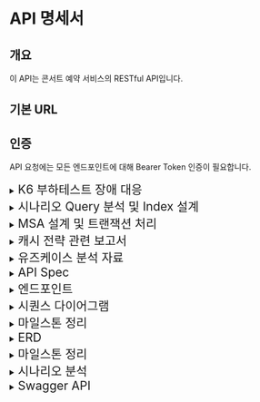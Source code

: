 # API 명세서

## 개요

이 API는 콘서트 예약 서비스의 RESTful API입니다.

## 기본 URL

<!-- `https://api.example.com/v1` -->

## 인증

API 요청에는 모든 엔드포인트에 대해 Bearer Token 인증이 필요합니다.

<details>
  <summary><span style="font-size: 1.5em;">K6 부하테스트 장애 대응</span></summary>

# 부하 테스트 결과 및 개선 계획

## 개요

이 문서는 `ticatch` 프로젝트의 주요 기능에 대한 부하 테스트 결과를 정리한 것입니다. 이번 테스트는 콘서트 조회, 유저 생성, 충전 금액 조회, 예약 상태 조회 등의 API 성능을 평가하기 위해 진행되었습니다. 테스트의 목표는 50명의 가상 사용자가 2분 동안 지속적으로 요청을 보냈을 때 시스템이 어떻게 동작하는지를 확인하는 것입니다.

### 테스트 환경

- **사용 도구:** K6 (버전 0.53.0)
- **최대 가상 사용자(VUs):** 50명
- **테스트 기간:** 2분
- **테스트 시나리오:**
  - 콘서트 조회
  - 유저 생성
  - 충전 금액 조회
  - 예약 상태 조회

## 테스트 결과 요약

### 성공한 요청:

- **콘서트 조회:** 686건 성공 (status 200)
- **충전 금액 조회:** 686건 성공 (status 200)
- **예약 상태 조회:** 686건 성공 (status 200)

### 실패한 요청:

- **유저 생성:** 686건 실패 (status 201 미반환)

### 전체 성능 지표:

- **성공률:** 75.00% (2058건 성공, 686건 실패)
- **데이터 전송량:** 송신 345 kB, 수신 7.3 MB
- **평균 응답 시간:** 990.45 µs
- **최대 응답 시간:** 7.18 ms
- **HTTP 요청 실패율:** 25.00%

## 문제 분석

### 1. 유저 생성 실패:
- **데이터 유효성 문제:** 유저 생성에 필요한 필드가 누락되었거나, 잘못된 데이터 형식이 포함되었을 가능성이 있습니다.
- **중복된 데이터 문제:** 테스트 중 동일한 유저 ID나 이메일이 중복되어 생성 오류가 발생했을 수 있습니다.
- **서버 측 문제:** 서버에서 유저 생성 요청을 처리하는 동안 내부 오류가 발생했거나, 201 상태 코드 대신 다른 상태 코드가 반환되었을 가능성이 있습니다.

### 2. 요청 처리 속도:
- 전체적으로 응답 시간이 빠르며, 대부분의 요청이 1ms 이내에 처리되었습니다. 그러나 유저 생성의 실패로 인해 전체 테스트의 성공률이 75%로 떨어졌습니다.

## 개선안

### 1. 유저 생성 요청 문제 해결:
- **중복 방지:** 유저 생성 시 고유한 ID 및 이메일을 생성하는 로직을 개선하여 중복이 발생하지 않도록 합니다.
- **서버 로그 분석:** 서버 로그를 확인하여 유저 생성 요청이 왜 실패했는지 구체적인 원인을 파악합니다.
- **응답 처리 개선:** K6 스크립트에서 유저 생성 요청이 실패할 경우 해당 응답 내용을 기록하도록 추가하여 문제를 보다 쉽게 추적할 수 있습니다.

### 2. 서버 최적화 및 캐싱:
- **캐싱 도입:** 자주 조회되는 데이터에 대해 캐싱을 적용하여 서버의 부하를 줄입니다.
- **비동기 처리:** 유저 생성과 같은 I/O 작업을 비동기로 처리하여 서버 응답 시간을 줄일 수 있습니다.

### 3. 추가 테스트:
- **스테이징 환경에서의 재테스트:** 개선 후 스테이징 환경에서 다시 부하 테스트를 진행하여 문제 해결 여부를 확인합니다.
- **다양한 시나리오 테스트:** 다양한 사용자 시나리오와 부하 상황에서 성능을 평가하기 위해 추가적인 테스트를 수행합니다.

## 대응 방안

### 1. 문제 발생 시 대응 방안:
- **모니터링 강화:** 부하 테스트 중 발생한 문제를 실시간으로 모니터링하고, 문제가 발생한 경우 즉시 알림을 받을 수 있는 시스템을 구축합니다.
- **페일오버 전략:** 서버가 과부하 상태에 도달했을 경우, 자동으로 백업 서버로 전환하거나, 일정한 트래픽을 분산 처리할 수 있도록 페일오버 전략을 마련합니다.
- **비상 대응 계획:** 테스트 중 발생할 수 있는 다양한 장애 상황에 대한 비상 대응 계획을 수립합니다.

### 2. 장기적 개선 방안:
- **지속적인 성능 최적화:** 주기적으로 부하 테스트를 수행하여 서버 성능을 최적화하고, 성능 문제를 사전에 예방합니다.
- **서버 인프라 확장:** 트래픽 증가에 대비해 서버 인프라를 확장할 계획을 수립합니다. 필요한 경우 클라우드 서비스의 오토스케일링 기능을 활용할 수 있습니다.

## 결론

이번 부하 테스트에서 유저 생성 API의 실패로 인해 전체 성공률이 75%로 떨어졌습니다. 해당 문제를 해결하기 위해 서버 로그를 분석하고, 유저 생성 로직을 개선할 필요가 있습니다. 이와 함께 캐싱, 비동기 처리 등을 통한 서버 최적화 작업도 고려할 수 있습니다. 이러한 개선 작업 후 추가적인 부하 테스트를 수행하여 성능을 재평가하고, 문제가 해결되었는지 확인해야 합니다.

**향후 계획:**
- 유저 생성 API 문제 해결 후 재테스트 수행
- 성능 최적화를 위한 추가 작업 및 테스트
- 테스트 자동화를 통한 지속적인 모니터링 체계 구축
</details>

<details>
  <summary><span style="font-size: 1.5em;">시나리오 Query 분석 및 Index 설계</span></summary>
  
  ![ticatch_조회_데이터.png](src/asset/ticatch_조회_데이터.png)

#### 각 테이블 별 데이터 raw 수

- 콘서트 : 100k
- 콘서트 상세정보 : 500k
- 콘서트 좌석정보 : 약 19m

#### 인덱스 설정 전 실행시간

- 전체 콘서트 조회
  - 1차 : ConcertFindTime: 2:59.348 (m:ss.mmm)
  - 2차 : ConcertFindTime: 3:04.563 (m:ss.mmm)

#### 인덱스 작업 범주 고민

1. 조회 조건 파악

   ```
     .select([
       'CD.concertIdx',
       'CD.concertOpenedDate',
       'CD.concertClosedDate',
       'CD.concertMaxCapacity',
       'CD.concertApplyCapacity',
     ])
     .where('CD.concertIdx IN (:...idx)', { idx: batchIds })
     .andWhere('CD.concertOpenedDate >= :date', { date: today })
     .getMany();
   ```

   - idx 와 열린 시간

2. 실행계획 분석
   ![ticatch_조회_실행계획.png](src/asset/ticatch_조회_실행계획.png)

   - index Scan...?
   - 그럼 인덱스를 거는 의미가 있나?

3. index 설정

   - 1차 인덱스 생성
     ```
       CREATE INDEX idx_concert_options ON ConcertOptions(concertIdx, concertOpenedDate);
     ```
     및 기존 인덱스 비활성화
     ```
       ALTER INDEX PK_421c23368f8f09694d4fc858a9d ON Concert DISABLE;
     ```

#### 인덱스 설정 후 실행시간

- 전체 콘서트 조회 : ConcertFindTime: 3:02.229 (m:ss.mmm)

#### 결과

- 이미 걸려있는 PK 인덱스로 인해 추가 인덱스는 불필요해보인다.

</details>

<details>
  <summary><span style="font-size: 1.5em;">MSA 설계 및 트랜잭션 처리</span></summary>
  
#### MSA 설계

##### 1. 기존 모듈들을 MSA로 설계한다면.

- 유저 모듈
- 대기열 모듈
- 예약 모듈
- 결제모듈
- 콘서트 모듈

##### 2. 각 모듈 별 트랜잭션이 물려있는 부분을 확인

- 결제 모듈 + 유저(금액) + 대기열
- 콘서트(인원) + 예약

##### 3. CQRS Event 로 해당 트랜잭션에 Command 와 Handler 적용

- 결제 관련 로직이 외부 API랑 통신한다고 가정
- Event 관련 작업을 진행
- 미비한 Payment 로직 추가 작업

</details>

<details>
  <summary><span style="font-size: 1.5em;">캐시 전략 관련 보고서</span></summary>

### 캐시 전략 분석

#### 1. 캐싱이란 \*nest.js 공식문서 발췌

    - 캐싱은 앱의 성능을 향상시킬 수 있는 훌륭하면서도 간단한 테크닉 입니다.
    - 캐싱은 고성능 데이터 액세스를 제공하는 임시 데이터 저장소 역할을 합니다.

#### 2. 캐싱의 필요성

    (1) DB I/O 를 줄인다.
    (2) 응답시간을 단축시킨다.
      - 현재 API 중 가장 DB I/O가 빈번하게 일어날 것 같은 API -> 콘서트 조회 API

#### 3. 콘서트 조회 API

    - API 조회 되는 시점에서 Cache 생성
    - 콘서트 및 상세내용이 수정 되는 시점에서 Cache 폭파
    - API 조회 시 Cache 확인, Cache가 존재하지 않는 경우 신규 Cache 보여주기

#### 개발된 API 중 콘서트 조회 API만 선택한 이유

    1. 고려된 API는 총 3가지
      1) 콘서트 조회
      2) 유저 데이터 조회
        - 현업에서 유저 정보의 경우 userName이나 세션 ID같은 부분을 암호화로 FE에 제공하는 것으로 이해
      3) 대기열
        - 대기열을 redis로 변경했기 때문에 캐싱을 하는 것은 의미 없는 짓이라고 생각함.

</details>

<details>
  <summary><span style="font-size: 1.5em;">유즈케이스 분석 자료</span></summary>

### 유즈케이스 분석

- 유저 대기열 토큰 발급

  - 문제 : 다수의 유저가 동시에 대기열 토큰을 요청할 경우, 동일한 대기 순서가 부여되거나 데이터 충돌이 발생할 수 있습니다.
  - 해결 : 대기열의 경우 분산환경, 데이터 일관성, 성능 유지를 위해 Redis의 Simple lock를 고려했습니다.
  - 추가 : Redis 서버 에러를 고려해야 한다는 생각도 하는중입니다.

- 좌석 예약 요청

  - 문제 : 동일한 좌석에 대해 다수의 유저가 동시에 예약 요청을 할 경우, 두 명 이상의 유저에게 동일한 좌석이 임시 예약 상태로 제공될 수 있습니다.
  - 해결 : 충돌 빈도가 토큰 발급 보다 상대적으로 낮다고 생각, 낙관락 + 재시도를 통해 최적화를 진행하는 것 고려했습니다.

- 결제 API
  - 문제 : 동일한 좌석에 대해 다수의 유저가 결제 요청을 할 경우, 두 명 이상의 유저에게 동일한 좌석이 결제 완료 상태로 배정될 수 있습니다.
  - 해결 : 결제의 경우 데이터 일관성을 보장 하기 위해 비관락을 고려했습니다.

</details>

<details>
  <summary><span style="font-size: 1.5em;">API Spec</span></summary>

### 유저 토큰 발급 API

- 로그인
- 로그아웃
- 유저 조회
- 유저 전체 조회
<!-- - 토큰 발급 -->

### 예약 가능 날짜 / 좌석 API

- 콘서트 조회
- 콘서트 등록
- 콘서트 삭제
- 예약 가능 날짜 조회
- 예약 가능 날짜 별 좌석 조회

### 좌석 예약 요청 API

- 예약 가능 날짜 별 좌석 예약
- 좌석 예약 취소 요청

### 잔액 충전 / 조회 API

- 잔액 조회
- 잔액 충전

### 결제 API

- 결제 요청
</details>

<details>
  <summary><span style="font-size: 1.5em;">엔드포인트</span></summary>

### 유저 토큰 발급 API

#### 로그인

##### EndPoint

- **URL**: `/login`
- **Method**: `POST`
- **Description**: 로그인 기능

##### Request

- **Headers**:
  - `Authorization`: `Bearer {token}`
  - `Content-Type`: `application/json`
- **Body**:
  ```json
  {
    "userId": "string",
    "password": "string"
  }
  ```

##### Response

- **Success(201)**:
  ```json
  {
    "userId": "string",
    "token": "jwt토큰"
  }
  ```
- **Error(400)**:
  ```json
  {
    "error": "400",
    "message": "Invalid input data"
  }
  ```

##### Error

- 400 : 잘못된 요청
- 401 : 인증 실패
- 403 : 접근 권한 없음
- 404 : 리소스 없음
- 500 : 서버 오류

#### 로그아웃

##### EndPoint

- **URL**: `/logout`
- **Method**: `POST`
- **Description**: 로그아웃 기능

##### Request

- **Headers**:
  - `Authorization`: `Bearer {token}`
  - `Content-Type`: `application/json`
- **Body**:
  ```json
  {
    "userId": "string"
  }
  ```

##### Response

- **Success(201)**:
  ```json
  {
    "token": null
  }
  ```

#### 유저 조회

##### EndPoint

- **URL**: `/getUserInfo`
- **Method**: `POST`
- **Description**: 특정 유저 조회

##### Request

- **Headers**:
  - `Authorization`: `Bearer {token}`
  - `Content-Type`: `application/json`
- **Body**:
  ```json
  {
    "userId": "string"
  }
  ```

##### Response

- **Success(201)**:
  ```json
  {
    "userId": "string",
    "userName": "string",
    "userEmail": "string",
    "token": "string"
  }
  ```
- **Error(404)**:
  ```json
  {
    "error": 404,
    "message": "Not found"
  }
  ```

#### 유저 전체 조회

##### EndPoint

- **URL**: `/getUserInfoAll`
- **Method**: `POST`
- **Description**: 전체 유저 조회

##### Request

- **Headers**:
  - `Authorization`: `Bearer {token}`
  - `Content-Type`: `application/json`
- **Body**:
  ```json
  {}
  ```

##### Response

- **Success(201)**:
  ```json
  [
    {
      "userId": "string",
      "userName": "string",
      "userEmail": "string",
      "token": "string"
    },
    {
      "userId": "string",
      "userName": "string",
      "userEmail": "string",
      "token": "string"
    },
    {
      "userId": "string",
      "userName": "string",
      "userEmail": "string",
      "token": "string"
    }
  ]
  ```
- **Error(404)**:
  ```json
  {
    "error": 404,
    "message": "Not found"
  }
  ```

<!-- #### 유저 토큰 발급

##### EndPoint

- **URL**: `/setToken`
- **Method**: `POST`
- **Description**: 토큰 발급

##### Request

- **Headers**:
  - `Authorization`: `Bearer {token}`
  - `Content-Type`: `application/json`
- **Body**:
  ```json
  {
    "userId": "string"
  }
  ```

##### Response

- **Success(201)**:
  ```json
  {
    "userId": "string",
    "token": "string"
  }
  ``` -->

### 예약 가능 날짜 / 좌석 API

#### 콘서트 조회

##### EndPoint

- **URL**: `/getConcert`
- **Method**: `POST`
- **Description**: 전체 콘서트를 조회

##### Request

- **Headers**:
  - `Authorization`: `Bearer {token}`
  - `Content-Type`: `application/json`
- **Body**:
  ```json
  {
    "concertName": "string"
  }
  ```

##### Response

- **Success(201)**:

  ```json
  [
    {
      "concertName" : "string",
      "concertOpenedDate" : "dateTime",
      "concertClosedDate" : "dateTime",
      "concertMaxCapacity" : number,
      "concertApplyCapacity" : number
    },
    {
      "concertName" : "string",
      "concertOpenedDate" : "dateTime",
      "concertClosedDate" : "dateTime",
      "concertMaxCapacity" : number,
      "concertApplyCapacity" : number
    }
  ]

  ```

- **Error(404)**:
  ```json
  {
    "error": "404",
    "message": "Not Found"
  }
  ```

#### 콘서트 등록

##### EndPoint

- **URL**: `/setConcert`
- **Method**: `POST`
- **Description**: 콘서트 등록

##### Request

- **Headers**:
  - `Authorization`: `Bearer {token}`
  - `Content-Type`: `application/json`
- **Body**:
  ```json
  {
    "concertName" : "string",
    "concertOpenedDate" : "dateTime",
    "concertClosedDate" : "dateTime",
    "concertMaxCapacity" : number
  }
  ```

##### Response

- **Success(201)**:

  ```json
  {
    "concertId": number,
    "concertName" : "string",
    "concertOpenedDate" : "dateTime",
    "concertClosedDate" : "dateTime",
    "concertMaxCapacity" : number,
    "concertApplyCapacity" : number
  }
  ```

#### 콘서트 삭제

##### EndPoint

- **URL**: `/delConcert`
- **Method**: `POST`
- **Description**: 콘서트 삭제

##### Request

- **Headers**:

  - `Authorization`: `Bearer {token}`
  - `Content-Type`: `application/json`

- **Body**:
  ```json
  {
    "concertName": "string",
    "concertOpenDate": "dateTime"
  }
  ```

##### Response

- **Success(201)**:

  ```json
  {
    "result" : boolean
  }
  ```

- **Error(404)**:
  ```json
  {
    "error": "404",
    "message": "Not Found"
  }
  ```

#### 예약 가능 날짜 조회

##### EndPoint

- **URL**: `/getConcertDate`
- **Method**: `POST`
- **Description**: 예약 가능 날짜 조회

##### Request

- **Headers**:

  - `Authorization`: `Bearer {token}`
  - `Content-Type`: `application/json`

- **Body**:
  ```json
  {
    "concertName": "string"
  }
  ```

##### Response

- **Success(201)**:

  ```json
  [
    {
      "concertName" : "string",
      "concertOpenedDate" : dateTime
    },
    {
      "concertName" : "string",
      "concertOpenedDate" : dateTime
    },
    {
      "concertName" : "string",
      "concertOpenedDate" : dateTime
    },
    {
      "concertName" : "string",
      "concertOpenedDate" : dateTime
    }
  ]
  ```

- **Error(404)**:
  ```json
  {
    "error": "404",
    "message": "Not Found"
  }
  ```

#### 예약 가능 날짜 별 좌석 조회

##### EndPoint

- **URL**: `/getConcertDateToCapacity`
- **Method**: `POST`
- **Description**: 예약 가능 날짜 별 좌석 조회

##### Request

- **Headers**:

  - `Authorization`: `Bearer {token}`
  - `Content-Type`: `application/json`

- **Body**:
  ```json
  {
    "concertName" : "string",
    "concertOpenedDate" : dateTime
  }
  ```

##### Response

- **Success(201)**:

  ```json
  [
    {
      "concertName" : "string",
      "concertOpenedDate" : dateTime,
      "concertSeatNumber" : [ number, number, number ]
    }
  ]
  ```

- **Error(404)**:
  ```json
  {
    "error": "404",
    "message": "Not Found"
  }
  ```

### 좌석 예약 요청 API

#### 예약 가능 날짜 별 좌석 예약

##### EndPoint

- **URL**: `/setConcertDateToCapacity`
- **Method**: `POST`
- **Description**: 예약 가능 날짜 별 좌석 예약

##### Request

- **Headers**:

  - `Authorization`: `Bearer {token}`
  - `Content-Type`: `application/json`

- **Body**:
  ```json
  {
    "concertname" : string,
    "concertOpenedDate" : dateTime,
    "concertSeatNumber" : number
  }
  ```

##### Response

- **Success(201)**:

  ```json
  {
    "result" : boolean
  }
  ```

- **Error(404)**:
  ```json
  {
    "error": "404",
    "message": "Not Found"
  }
  ```

#### 좌석 예약 취소 요청

##### EndPoint

- **URL**: `/delConcertDateToCapacity`
- **Method**: `POST`
- **Description**: 좌석 예약 취소 요청

##### Request

- **Headers**:

  - `Authorization`: `Bearer {token}`
  - `Content-Type`: `application/json`

- **Body**:
  ```json
  {
    "concertName" : string,
    "concertOpenedDate" : dateTime,
    "concertSeatNumber" : number
  }
  ```

##### Response

- **Success(201)**:

  ```json
  {
    "result": boolean
  }
  ```

- **Error(404)**:
  ```json
  {
    "error": "404",
    "message": "Not Found"
  }
  ```

### 잔액 충전 / 조회 API

#### 잔액 조회

##### EndPoint

- **URL**: `/getAmount`
- **Method**: `POST`
- **Description**: 잔액 조회

##### Request

- **Headers**:

  - `Authorization`: `Bearer {token}`
  - `Content-Type`: `application/json`

- **Body**:
  ```json
  {
    "userId": "string"
  }
  ```

##### Response

- **Success(201)**:

  ```json
  {
    "userId": "string",
    "userAmount": number
  }
  ```

#### 잔액 충전

##### EndPoint

- **URL**: `/setAmount`
- **Method**: `POST`
- **Description**: 잔액 충전

##### Request

- **Headers**:

  - `Authorization`: `Bearer {token}`
  - `Content-Type`: `application/json`

- **Body**:
  ```json
  {
    "userId" : "string",
    "chargeAmount" : number
  }
  ```

##### Response

- **Success(201)**:

  ```json
  {
    "userId": "string",
    "userAmount": number
  }
  ```

### 결제 API

#### 결제 요청

##### EndPoint

- **URL**: `/setPayment`
- **Method**: `POST`
- **Description**: 결제 요청

##### Request

- **Headers**:

  - `Authorization`: `Bearer {token}`
  - `Content-Type`: `application/json`

- **Body**:
  ```json
  {
    "userId": "string",
    "usingAmount": number
  }
  ```

##### Response

- **Success(201)**:

  ```json
  {
    "result": boolean
  }
  ```

- **Error(500)**:

  ```json
  {
    "error": "500",
    "message": "금액이 부족합니다".
  }
  ```

  </details>

<details>
  <summary><span style="font-size: 1.5em;">시퀀스 다이어그램</span></summary>
  
  - 로그인 시나리오
  ![로그인_시나리오](./src/asset/로그인_시나리오.png)
  
  - 충전 시나리오
  ![충전_시나리오](./src/asset/충전_시나리오.png)

- 콘서트 예약 시나리오
  ![콘서트_예약_시나리오](./src/asset/콘서트_예약_시나리오.png)

</details>

<details>
  <summary><span style="font-size: 1.5em;">마일스톤 정리</span></summary>
  
  ![프로젝트_마일스톤](./src/asset/프로젝트_마일스톤.png)

</details>

<details>
  <summary><span style="font-size: 1.5em;">ERD</span></summary>
  
  ![ERD](./src/asset/erd_구조.png)

</details>

<details>
  <summary><span style="font-size: 1.5em;">마일스톤 정리</span></summary>
  
  ![프로젝트_마일스톤](./src/asset/프로젝트_마일스톤.png)

</details>

<details>
  <summary><span style="font-size: 1.5em;">시나리오 분석</span></summary>
  
  ### 유저 대기열 토큰 기능
  * 유저 토큰 발급
    - 유저는 서비스에 접속하여 대기열 토큰을 요청합니다.
    - 서버는 유저의 UUID와 대기열 정보를 포함한 토큰을 생성하여 반환합니다.
    - 대기열 정보에는 대기 순서와 잔여 시간이 포함될 수 있습니다.
    - 유저는 발급받은 토큰을 이용하여 다른 API를 호출할 수 있습니다.
  
  ### 예약 가능 날짜 / 좌석 API
  * 예약 가능 날짜 조회
    - 유저는 예약 가능한 날짜 목록을 요청합니다.
    - 서버는 예약 가능한 날짜 목록을 반환합니다.
  * 예약 가능 좌석 조회
    - 유저는 특정 날짜의 예약 가능한 좌석 정보를 요청합니다.
    - 서버는 해당 날짜의 예약 가능한 좌석 정보를 반환합니다.
  
  ### 좌석 예약 요청 API
  * 좌석 예약 요청
    - 유저는 날짜와 좌석 번호를 입력하여 좌석 예약을 요청합니다.
    - 서버는 해당 좌석을 임시 예약 상태로 변경하고, 유저에게 5분 동안 임시 배정합니다.
    - 유저는 5분 내에 결제를 완료해야 합니다.
    - 5분 내에 결제가 완료되지 않으면 임시 예약이 해제되고, 다른 유저가 해당 좌석을 예약할 수 있게 됩니다.
  
  ### 잔액 충전 / 조회 API
  * 잔액 충전
    - 유저는 충전 금액을 입력하여 잔액을 충전합니다.
    - 서버는 유저의 잔액을 업데이트합니다.
  * 잔액 조회
    - 유저는 자신의 잔액을 조회합니다.
    - 서버는 유저의 잔액을 반환합니다.
  
  ### 결제 API
  * 결제 요청
    - 유저는 임시 예약된 좌석에 대한 결제를 요청합니다.
    - 서버는 유저의 잔액을 확인하고 결제를 처리합니다.
    - 결제가 완료되면 좌석 소유권을 유저에게 배정하고, 대기열 토큰을 만료시킵니다.

</details>

<details>
  <summary><span style="font-size: 1.5em;">Swagger API</span></summary>
  
  ![프로젝트_마일스톤](./src/asset/swagger%20api.png)

</details>
